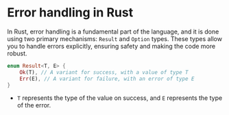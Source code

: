 # Error handling in Rust

In Rust, error handling is a fundamental part of the language, and it is done using two primary mechanisms: `Result` and `Option` types. These types allow you to handle errors explicitly, ensuring safety and making the code more robust.

```rust
enum Result<T, E> {
    Ok(T), // A variant for success, with a value of type T
    Err(E), // A variant for failure, with an error of type E
}
```

- `T` represents the type of the value on success, and `E` represents the type of the error.

